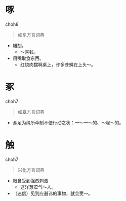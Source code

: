# 啄
choh8
> 如东方言词典
- 雕刻。
  - ～喜钱。
- 用嘴取食东西。
  - 红烧肉摆啊桌上，许多苍蝇在上头～。

# 豖
choh7
> 如皋方言词典
- 豕足为绳所牵制不便行动之状：一～一～的、～咖～的。

# 触
choh7
> 兴化方言词典
- 眼鼻受到强烈刺激
  - 这洋葱荤气～人。
- （迷信）见到应避讳的事物，就会受～。
